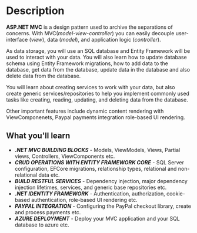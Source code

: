 # Description

**ASP.NET MVC** is a design pattern used to archive the separations of concerns. With MVC(_model-view-controller_) you can easily decouple user-interface (_view_), data (_model_), and application logic (_controller_).

As data storage, you will use an SQL database and Entity Framework will be used to interact with your data. You will also learn how to update database schema using Entity Framework migrations, how to add data to the database, get data from the database, update data in the database and also delete data from the database.

You will learn about creating services to work with your data, but also create generic services/repositories to help you implement commonly used tasks like creating, reading, updating, and deleting data from the database.

Other important features include dynamic content rendering with ViewComponenets, Paypal payments integration role-based UI rendering.

## What you'll learn

-   **_.NET MVC BUILDING BLOCKS_** - Models, ViewModels, Views, Partial views, Controllers, ViewComponents etc.
-   **_CRUD OPERATIONS WITH ENTITY FRAMEWORK CORE_** - SQL Server configuration, EFCore migrations, relationship types, relational and non-relational data etc.
-   **_BUILD RESTFUL SERVICES_** - Dependency injection, major dependency injection lifetimes, services, and generic base repositories etc.
-   **_.NET IDENTITY FRAMEWORK_** - Authentication, authorization, cookie-based authentication, role-based UI rendering etc.
-   **_PAYPAL INTEGRATION_** - Configuring the PayPal checkout library, create and process payments etc.
-   **_AZURE DEPLOYMENT_** - Deploy your MVC application and your SQL database to azure etc.
